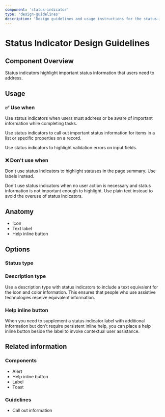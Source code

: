 ```yaml
---
component: 'status-indicator'
type: 'design-guidelines'
description: 'Design guidelines and usage instructions for the status-indicator component extracted from SKY UX documentation.'
---
```


# Status Indicator Design Guidelines

## Component Overview
Status indicators highlight important status information that users need to address.

## Usage

### ✅ Use when

Use status indicators when users must address or be aware of important information while completing tasks.

Use status indicators to call out important status information for items in a list or specific properties on a record.

Use status indicators to highlight validation errors on input fields.

### ❌ Don't use when

Don't use status indicators to highlight statuses in the page summary. Use labels instead.

Don't use status indicators when no user action is necessary and status information is not important enough to highlight. Use plain text instead to avoid the overuse of status indicators.

## Anatomy

- Icon
- Text label
- Help inline button

## Options

### Status type

### Description type

Use a description type with status indicators to include a text equivalent for the icon and color information. This ensures that people who use assistive technologies receive equivalent information.

### Help inline button

When you need to supplement a status indicator label with additional information but don't require persistent inline help, you can place a help inline button beside the label to invoke contextual user assistance.

## Related information

### Components

- Alert
- Help inline button
- Label
- Toast

### Guidelines

- Call out information